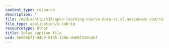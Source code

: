 ```yaml
---
content_type: resource
description: ''
file: /media/https%3A/open-learning-course-data-rc.s3.amazonaws.com/res-3-003-learn-to-build-your-own-videogame-with-the-unity-game-engine-and-microsoft-kinect-january-iap-2017/3b605b7fd4d9519512bbdeb9f33dc4ef_apbCAHH7Ml4.srt
file_type: application/x-subrip
resourcetype: Other
title: 3play caption file
uid: 3b605b7f-d4d9-5195-12bb-deb9f33dc4ef
---
```


